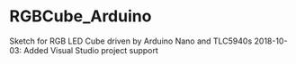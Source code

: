 # RGBCube_Arduino
Sketch for RGB LED Cube driven by Arduino Nano and TLC5940s
2018-10-03: Added Visual Studio project support
